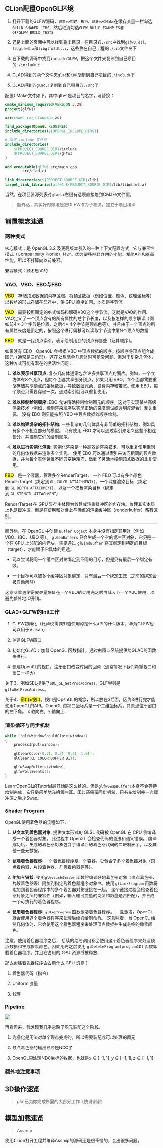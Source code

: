 ## CLion配置OpenGL环境

1. 打开下载的GLFW源码，`设置=>构建、执行、部署=>CMake`在缓存变量一栏勾选`BUILD_SHARED_LIBS`，然后取消勾选`GLFW_BUILD_EXAMPLES`和`OFFGLFW_BUILD_TESTS`

2. 还是上面的页面中可以找到输出目录，在目录的`./src`中找到`glfw3.dll`、`libglfw3.a`和`libglfw3dll.a`，这些放在自己工程的`./lib`文件夹下

3. 在下载的源码中找到`include/GLFW`，把这个文件夹复制到自己项目的`./include`下

4. GLAD得到的两个文件夹`glad`和`KHR`复制到自己项目的`./include`下

5. GLAD得到的`glad.c`复制到自己项目的`./src`下

配置CMake文件如下，其中glfw1是项目的名字，可替换：

```cmake
cmake_minimum_required(VERSION 3.29)
project(glfw1)

set(CMAKE_CXX_STANDARD 20)

find_package(OpenGL REQUIRED)
include_directories(${OPENGL_INCLUDE_DIRS})

# 指定 include 文件夹
include_directories(
    ${PROJECT_SOURCE_DIR}/include
    ${PROJECT_SOURCE_DIR}/glfw3
)

add_executable(glfw1 src/main.cpp
        src/glad.c)

link_directories(${PROJECT_SOURCE_DIR}/lib)
target_link_libraries(glfw1 ${PROJECT_SOURCE_DIR}/lib/libglfw3.a)
```

当然，在项目资源列表对`glad.c`右键有选项直接加到CMake文件里。

>  题外话，其实好的做法是把GLFW作为子模块，独立于项目编译

## 前置概念速通

### 两种模式

核心模式：是 OpenGL 3.2 及更高版本引入的一种上下文配置方式，它与兼容性模式（Compatibility Profile）相对。因为要移除已弃用的功能、精简API和提高性能，所以不打算向以前兼容。

兼容模式：顾名思义的

### VAO、VBO、EBO与FBO

<mark>VBO</mark>：存储顶点数据的内存区域。将顶点数据（例如位置、颜色、纹理坐标等）以数组的形式存储在显存中，供 GPU 直接访问。<u>本质是字节流</u>。

<mark>VAO</mark>：需要按照固定的格式编码和解码VBO这个字节流，这就是VAO的作用。VAO定义了一个顶点含有的所有属性的总字节长度，以及按怎样的顺序解读（例如前$4*3$个字节是位置，之后$4*4$个字节是顶点色等）。并且由于一个顶点的所有属性长度是固定的，按照这个进行偏移可以读取字节流中第N个顶点的数据

<mark>EBO</mark>：就是一组顶点索引，表示绘制用到的顶点有哪些（及其顺序）。

如果没有 EBO，OpenGL 会根据 VBO 中顶点数据的顺序，按顺序将顶点组合成图元（通常是三角形）。这在处理简单几何体时可能没问题，但对于复杂几何体，这种方式可能有潜在的灵活性问题：

1. **难以表示共享顶点:**  复杂几何体通常包含许多共享顶点的面片。例如，一个立方体有8个顶点，但每个面都共享部分顶点。如果只用 VBO，每个面都需要重复存储共享顶点的坐标数据，导致<u>数据冗余</u>，浪费内存和带宽。使用 EBO，每个顶点只需要存储一次，通过索引就可以重复使用。

2. **难以控制绘制顺序:**  EBO 允许精确控制绘制图元的顺序。这对于实现某些高级渲染技术（例如，控制渲染顺序以实现正确的深度测试或透明度混合）至关重要。  没有 EBO 则只能按照 VBO 中顶点数据的顺序绘制。

3. **难以构建复杂的拓扑结构:**  一些复杂的几何体具有非简单的拓扑结构，例如具有多个不相连部分的模型。 只有使用 EBO 才可以通过索引来定义这些不相连部分，并控制它们的绘制顺序。

4. **难以进行实例化渲染:**  实例化渲染是一种高效的渲染技术，可以重复使用相同的几何体数据来渲染多个实例。  使用 EBO 可以通过索引来访问相同的顶点数据，并为每个实例设置不同的变换矩阵，做到了灵活地控制顶点数据的重复使用。

<mark>FBO</mark>：是一个容器，管理多个RenderTarget， 一个 FBO 可以有多个颜色RenderTarget（绑定到 `GL_COLOR_ATTACHMENTi`），一个深度渲染目标（绑定到 `GL_DEPTH_ATTACHMENT`），以及一个模板渲染目标（绑定到 `GL_STENCIL_ATTACHMENT`）

RenderTarget 在 GPU 显存中体现为纹理或渲染缓冲区的内存块。纹理其实本质上也是缓冲区，但是在使用和对待上与传统的渲染缓冲区（renderbuffer）略有区别。

---

额外地，在 OpenGL 中创建 `Buffer Object` 本身并没有指定其用途（例如 VBO、IBO、UBO 等）。 `glGenBuffers` 只会生成一个空的缓冲区对象，它只是一个在 GPU 上分配的内存块，需要通过 `glBindBuffer` 将其绑定到特定的目标（target），才能赋予它具体的用途。

- 可以尝试将同一个缓冲区对象绑定到不同的目标，但是只有最后一个绑定有效。

- 一个目标可以被多个缓冲区对象绑定，只有最后一个绑定生效（之前的绑定会被自动解除）

这意味着通常需要尽量保证在一个VBO确实用完之后再载入下一个VBO使用，以避免额外地IO开销。

### GLAD+GLFW的Init工作

1. GLFW初始化（比如说需要知道使用的是什么API的什么版本，毕竟GLFW也可以用于Vulkan）

2. 创建GLFW窗口

3. 初始化GLAD：加载 OpenGL 函数指针，通过由窗口系统提供给GLAD的函数来进行。

4. 创建OpenGL的视口，注册窗口改变时候的回调（通常情况下我们希望视口和窗口一样大）

关于3，例如SDL提供了`SDL_GL_GetProcAddress`，GLFW则是`glfwGetProcAddress`。

关于4，<mark>窗口≠视口</mark>。视口是OpenGL的概念，所以放在3后面，因为3进行完才能使用OpenGL的API。OpenGL 的视口坐标系是一个二维坐标系，其原点位于窗口的左下角。 x 轴向右，y 轴向上。

### 渲染循环与同步机制

```cpp
while (!glfwWindowShouldClose(window))
{
    processInput(window);

    glClearColor(0.2f, 0.3f, 0.3f, 1.0f);
    glClear(GL_COLOR_BUFFER_BIT);

    glfwSwapBuffers(window);
    glfwPollEvents();
}
```

LearnOpenGL的Tutorial最开始是这么给的。但是`glfwSwapBuffers`本身不会等待绘制完成，它只是简单地交换缓冲区。因此还需要同步机制，只有在绘制完一次缓冲区之后才Swap。

### Shader Program

OpenGL使用着色器的流程如下：

1. **从文本到着色器对象:**  提供文本形式的 GLSL 代码被 OpenGL 在 CPU 侧编译成一个着色器对象。 此过程中 OpenGL 会检查代码的语法和语义错误。  编译成功后，生成的着色器对象包含了编译后的着色器代码的二进制表示，以及其他一些元数据。

2. **创建着色器程序:**  一个着色器程序是一个容器，它包含了多个着色器对象（顶点着色器、片段着色器、几何着色器等等）。

3. **附加与链接:**  使用`glAttachShader` 函数将编译好的着色器对象（顶点着色器、片段着色器等）附加到指定的着色器程序对象中。使用 `glLinkProgram` 函数将附加到着色器程序中的多个着色器对象链接在一起。 这个链接过程会检查着色器对象之间的兼容性（例如，输入输出变量的类型和数量是否匹配），并生成一个可执行的着色器程序。

4. **使用着色器程序:**  `glUseProgram` 函数激活着色器程序。  一旦激活，OpenGL 就会使用这个着色器程序来处理后续的绘制命令。  这意味着，当 OpenGL 绘制几何体时，它会使用这个着色器程序来处理顶点数据并生成最终的像素颜色。

注意，使用着色器程序之后， 后续的绘制调用都会使用这个着色器程序来处理顶点数据和生成像素颜色，因此用完之后使用 `glDeleteProgram(programID)` 函数卸载着色器程序，并且它占用的 GPU 资源将被释放。

那么创建着色器程序会占用什么 GPU 资源？

1. 着色器代码（指令）

2. Uniform 变量

3. 纹理

### Pipeline

![](./img/pipeline.png)

再看回来，我发现我几乎忽略了图元装配这个阶段。

1. 光栅化是无法对单个顶点完成的，所以需要装配成可以处理的图元

2. 顶点着色器的输出已经是NDC了

3. OpenGL只处理NDC坐标的数据，也就是$x \in [-1,1],y \in [-1,1],z \in [-1,1]$

### 额外地注意事项



## 3D操作速览

> glm已为你完成所需的大部分工作（快说谢谢）

## 模型加载速览

> Assmip

使用CLion打开工程并编译Assmip的源码还是很奇怪的，会出很多问题。


